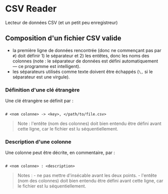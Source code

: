# CSV Reader

Lecteur de données CSV (et un petit peu enregistreur)

## Composition d'un fichier CSV valide

* la première ligne de données rencontrée (donc ne commençant pas par `#`) doit définir 1) le séparateur et 2) les entêtes, donc les noms des colonnes (note : le séparateur de données est défini automatiquement — ce programme est intelligent).
* les séparateurs utilisés comme texte doivent être échappés (`\,` si le séparateur est une virgule).

### Définition d'une clé étrangère

Une clé étrangère se définit par :

~~~csv

# <nom colonne> -> <key>, </path/to/file.csv>

~~~

> Note : l'entête (nom des colonnes) doit bien entendu être défini avant cette ligne, car le fichier est lu séquentiellement.

### Description d'une colonne

Une colonne peut être décrite, en commentaire, par :

~~~csv

# <nom colonne> : <description> 

~~~

> Notes : 
    - ne pas mettre d'insécable avant les deux points.
    - l'entête (nom des colonnes) doit bien entendu être défini avant cette ligne, car le fichier est lu séquentiellement.

